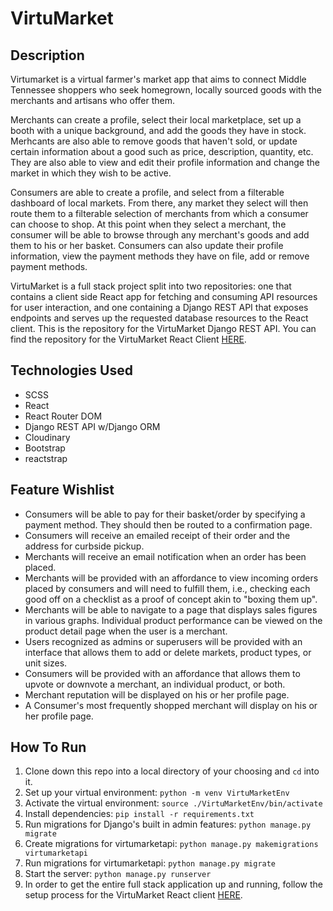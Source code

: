 # VirtuMarket
## Description
Virtumarket is a virtual farmer's market app that aims to connect Middle Tennessee shoppers who seek homegrown, locally sourced goods with the merchants and artisans who offer them.  

Merchants can create a profile, select their local marketplace, set up a booth with a unique background, and add the goods they have in stock.  Merhcants are also able to remove goods that haven't sold, or update certain information about a good such as price, description, quantity, etc. They are also able to view and edit their profile information and change the market in which they wish to be active.

Consumers are able to create a profile, and select from a filterable dashboard of local markets.  From there, any market they select will then route them to a filterable selection of merchants from which a consumer can choose to shop.  At this point when they select a merchant, the consumer will be able to browse through any merchant's goods and add them to his or her basket.  Consumers can also update their profile information, view the payment methods they have on file, add or remove payment methods.


VirtuMarket is a full stack project split into two repositories: one that contains a client side React app for fetching and consuming API resources for user interaction, and one containing a Django REST API that exposes endpoints and serves up the requested database resources to the React client.  This is the repository for the VirtuMarket Django REST API.  You can find the repository for the VirtuMarket React Client [HERE](https://github.com/davideverett89/virtumarket-react-client).

## Technologies Used
* SCSS
* React
* React Router DOM
* Django REST API w/Django ORM
* Cloudinary
* Bootstrap
* reactstrap

## Feature Wishlist
* Consumers will be able to pay for their basket/order by specifying a payment method.  They should then be routed to a confirmation page.
* Consumers will receive an emailed receipt of their order and the address for curbside pickup.
* Merchants will receive an email notification when an order has been placed.
* Merchants will be provided with an affordance to view incoming orders placed by consumers and will need to fulfill them, i.e., checking each good off on a checklist as a proof of concept akin to "boxing them up".
* Merchants will be able to navigate to a page that displays sales figures in various graphs.  Individual product performance can be viewed on the product detail page when the user is a merchant.
* Users recognized as admins or superusers will be provided with an interface that allows them to add or delete markets, product types, or unit sizes.
* Consumers will be provided with an affordance that allows them to upvote or downvote a merchant, an individual product, or both.
* Merchant reputation will be displayed on his or her profile page.
* A Consumer's most frequently shopped merchant will display on his or her profile page.

## How To Run
1. Clone down this repo into a local directory of your choosing and `cd` into it.
2. Set up your virtual environment:
    `python -m venv VirtuMarketEnv`
3. Activate the virtual environment:
    `source ./VirtuMarketEnv/bin/activate`
4. Install dependencies:
    `pip install -r requirements.txt`
5. Run migrations for Django's built in admin features:
    `python manage.py migrate`
6. Create migrations for virtumarketapi:
    `python manage.py makemigrations virtumarketapi`
7.  Run migrations for virtumarketapi:
    `python manage.py migrate`
8. Start the server:
`python manage.py runserver`
9. In order to get the entire full stack application up and running, follow the setup process for the VirtuMarket React client [HERE](https://github.com/davideverett89/virtumarket-react-client).

